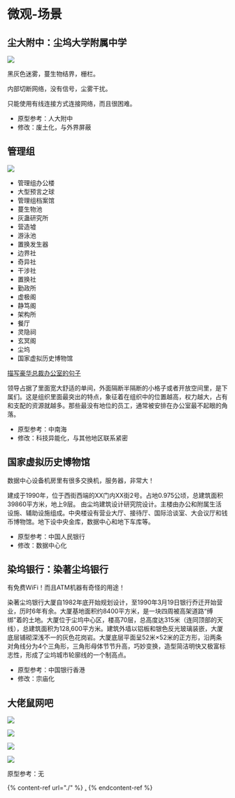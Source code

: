 # 微观-场景

## 尘大附中：尘坞大学附属中学

![](../.gitbook/assets/A4-13.png)

黑灰色迷雾，蔓生物结界，栅栏。

内部切断网络，没有信号，尘雾干扰。

只能使用有线连接方式连接网络，而且很困难。

* 原型参考：人大附中
* 修改：废土化，与外界屏蔽

## 管理组

![](../.gitbook/assets/A4-15.png)

* 管理组办公楼
* 大型预言之球
* 管理组档案馆
* 蔓生物池
* 灰蛊研究所
* 营造墟
* 游泳池
* 置换发生器
* 边界社
* 奇异社
* 干涉社
* 置换社
* 勤政所
* 虚极阁
* 静笃阁
* 架构所
* 餐厅
* 灵隐祠
* 玄冥阁
* 尘坞
* 国家虚拟历史博物馆

[描写豪华总裁办公室的句子](http://www.yiyyy.com/article/post-3214420.html)

领导占据了里面宽大舒适的单间，外面隔断半隔断的小格子或者开放空间里，是下属们。这是组织里面最突出的特点，象征着在组织中的位置越高，权力越大，占有和支配的资源就越多。那些最没有地位的员工，通常被安排在办公室最不起眼的角落。

* 原型参考：中南海
* 修改：科技异能化，与其他地区联系紧密

## 国家虚拟历史博物馆

数据中心设备机房里有很多交换机，服务器，非常大！

建成于1990年，位于西街西端的XX门内XX街2号。占地0.975公顷，总建筑面积39860平方米，地上9层。 由尘坞建筑设计研究院设计。主楼由办公和附属生活设施、辅助设施组成。中央楼设有营业大厅、接待厅、国际洽谈室、大会议厅和钱币博物馆。地下设中央金库，数据中心和地下车库等。

* 原型参考：中国人民银行
* 修改：数据中心化

## 染坞银行：染著尘坞银行

有免费WiFi！而且ATM机器有奇怪的用途！

染著尘坞银行大厦自1982年底开始规划设计，至1990年3月19日银行乔迁开始营业，历时6年有余。大厦基地面积约8400平方米，是一块四周被高架道路“缚绑”着的土地。大厦位于尘坞中心区，楼高70层，总高度达315米（连同顶部的天线），总建筑面积为128,600平方米。建筑外墙以铝板和银色反光玻璃装嵌，大厦底层铺砌深浅不一的灰色花岗岩。大厦底层平面呈52米×52米的正方形，沿两条对角线分为4个三角形，三角形母体节节升高，巧妙变换，造型简洁明快又极富标志性，形成了尘坞城市轮廓线的一个制高点。

* 原型参考：中国银行香港
* 修改：宗庙化

## 大佬鼠网吧

![](../.gitbook/assets/A4-14-0.png)

![](../.gitbook/assets/A4-14-1.png)

![](../.gitbook/assets/A4-14-2.png)

![](../.gitbook/assets/A4-14-3.png)

原型参考：无

{% content-ref url="./" %}
[.](./)
{% endcontent-ref %}
